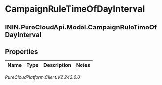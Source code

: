 # CampaignRuleTimeOfDayInterval

## ININ.PureCloudApi.Model.CampaignRuleTimeOfDayInterval

## Properties

|Name | Type | Description | Notes|
|------------ | ------------- | ------------- | -------------|



_PureCloudPlatform.Client.V2 242.0.0_
